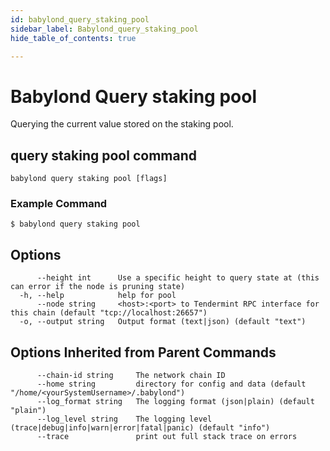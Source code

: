 ```yaml
---
id: babylond_query_staking_pool
sidebar_label: Babylond_query_staking_pool
hide_table_of_contents: true

---
```


# Babylond Query staking pool
Querying the current value stored on the staking pool.
## query staking pool command
```
babylond query staking pool [flags]
```
### Example Command
```
$ babylond query staking pool
```
## Options
```
      --height int      Use a specific height to query state at (this can error if the node is pruning state)
  -h, --help            help for pool
      --node string     <host>:<port> to Tendermint RPC interface for this chain (default "tcp://localhost:26657")
  -o, --output string   Output format (text|json) (default "text")
```
## Options Inherited from Parent Commands
```
      --chain-id string     The network chain ID
      --home string         directory for config and data (default "/home/<yourSystemUsername>/.babylond")
      --log_format string   The logging format (json|plain) (default "plain")
      --log_level string    The logging level (trace|debug|info|warn|error|fatal|panic) (default "info")
      --trace               print out full stack trace on errors
```